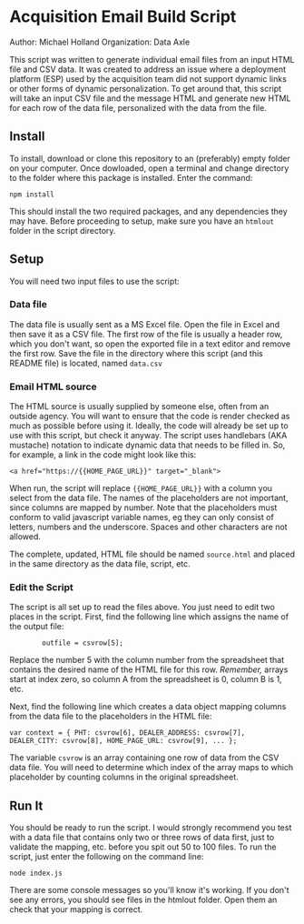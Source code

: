# Acquisition Email Build Script

Author: Michael Holland
Organization: Data Axle

This script was written to generate individual email files from an input HTML file and CSV data. 
It was created to address an issue where a deployment platform (ESP) used by the acquisition team 
did not support dynamic links or other forms of dynamic personalization. To get around that, this 
script will take an input CSV file and the message HTML and generate new HTML for each row of the 
data file, personalized with the data from the file.

## Install

To install, download or clone this repository to an (preferably) empty folder on your computer. 
Once dowloaded, open a terminal and change directory to the folder where this package is installed. 
Enter the command:

`npm install`

This should install the two required packages, and any dependencies they may have. Before proceeding 
to setup, make sure you have an `htmlout` folder in the script directory.

## Setup

You will need two input files to use the script:

### Data file

The data file is usually sent as a MS Excel file. Open the file in Excel and then save it as a CSV 
file. The first row of the file is usually a header row, which you don't want, so open the exported 
file in a text editor and remove the first row. Save the file in the directory where this script 
(and this README file) is located, named `data.csv`

### Email HTML source

The HTML source is usually supplied by someone else, often from an outside agency. You will want to 
ensure that the code is render checked as much as possible before using it. Ideally, the code will 
already be set up to use with this script, but check it anyway. The script uses handlebars 
(AKA mustache) notation to indicate dynamic data that needs to be filled in. So, for example, a link 
in the code might look like this:

```
<a href="https://{{HOME_PAGE_URL}}" target="_blank">
```

When run, the script will replace `{{HOME_PAGE_URL}}` with a column you select from the data file. 
The names of the placeholders are not important, since columns are mapped by number. Note that the 
placeholders must conform to valid javascript variable names, eg they can only consist of letters, 
numbers and the underscore. Spaces and other characters are not allowed.

The complete, updated, HTML file should be named `source.html` and placed in the same directory as 
the data file, script, etc.

### Edit the Script

The script is all set up to read the files above. You just need to edit two places in the script. 
First, find the following line which assigns the name of the output file:

```
    	outfile = csvrow[5];
```

Replace the number 5 with the column number from the spreadsheet that contains the desired name of 
the HTML file for this row. *Remember,* arrays start at index zero, so column A from the spreadsheet 
is 0, column B is 1, etc.

Next, find the following line which creates a data object mapping columns from the data file to 
the placeholders in the HTML file:

```
var context = { PHT: csvrow[6], DEALER_ADDRESS: csvrow[7], DEALER_CITY: csvrow[8], HOME_PAGE_URL: csvrow[9], ... };
```
The variable `csvrow` is an array containing one row of data from the CSV data file. You will need 
to determine which index of the array maps to which placeholder by counting columns in the original 
spreadsheet.

## Run It

You should be ready to run the script. I would strongly recommend you test with a data file that 
contains only two or three rows of data first, just to validate the mapping, etc. before you spit 
out 50 to 100 files. To run the script, just enter the following on the command line:

`node index.js`

There are some console messages so you'll know it's working. If you don't see any errors, you should 
see files in the htmlout folder. Open them an check that your mapping is correct. 

